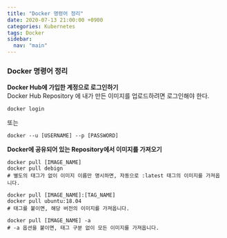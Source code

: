 ```yaml
---
title: "Docker 명령어 정리"
date: 2020-07-13 21:00:00 +0900
categories: Kubernetes
tags: Docker
sidebar:
  nav: "main"
---
```


### Docker 명령어 정리

**Docker Hub에 가입한 계정으로 로그인하기**  
Docker Hub Repository 에 내가 만든 이미지를 업로드하려면 로그인해야 한다.
```
docker login
```
또는
```
docker --u [USERNAME] --p [PASSWORD]
```
**Docker에 공유되어 있는 Repository에서 이미지를 가져오기**
```
docker pull [IMAGE_NAME]
docker pull debign
# 별도의 태그가 없이 이미지 이름만 명시하면, 자동으로 :latest 태그의 이미지를 가져옵니다.
```
```
docker pull [IMAGE_NAME]:[TAG_NAME]
docker pull ubuntu:18.04
# 태그를 붙이면, 해당 버전의 이미지를 가져옵니다.
```
```
docker pull [IMAGE_NAME] -a
# -a 옵션을 붙이면, 태그 구분 없이 모든 이미지를 가져옵니다.
```
